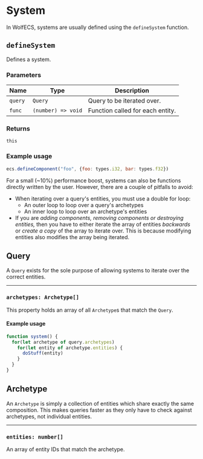 # System
In WolfECS, systems are usually defined using the `defineSystem` function.

## `defineSystem`
Defines a system.

### Parameters
| Name | Type | Description |
| - | - | - |
| `query`| `Query` | Query to be iterated over.
| `func` | `(number) => void` | Function called for each entity. |

### Returns
`this`

### Example usage
```js
ecs.defineComponent("foo", {foo: types.i32, bar: types.f32})
```

For a small (~10%) performance boost, systems can also be functions directly written by the user. However, there are a couple of pitfalls to avoid:
- When iterating over a query's entities, you must use a double for loop:
  - An outer loop to loop over a query's archetypes
  - An inner loop to loop over an archetype's entities
- If you are *adding components, removing components or destroying entities,* then you have to either iterate the array of entities *backwards* or *create a copy* of the array to iterate over. This is because modifying entities also modifies the array being iterated.

## Query
A `Query` exists for the sole purpose of allowing systems to iterate over the correct entities.
___

### `archetypes: Archetype[]`
This property holds an array of all `Archetype`s that match the `Query`.

#### Example usage
```js
function system() {
  for(let archetype of query.archetypes)
    for(let entity of archetype.entities) {
      doStuff(entity)
    }
  }
}
```

## Archetype
An `Archetype` is simply a collection of entities which share exactly the same composition. This makes queries faster as they only have to check against archetypes, not individual entities.
___

### `entities: number[]`
An array of entity IDs that match the archetype.
